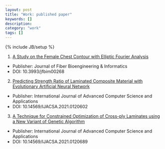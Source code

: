 ```yaml
---
layout: post
title: "Work: published paper"
keywords: []
description: 
category: "work"
tags: []
---
```

{% include JB/setup %}


1. [A Study on the Female Chest Contour with Elliptic Fourier
   Analysis](https://global-sci.org/intro/article_detail/jfbi/12564.html)
- Publisher: Journal of Fiber Bioengineering & Informatics
- DOI: 10.3993/jfbim00268

2. [Predicting Strength Ratio of Laminated Composite Material with Evolutionary
   Artificial Neural
   Network](https://thesai.org/Publications/ViewPaper?Volume=12&Issue=6&Code=IJACSA&SerialNo=2)

- Publisher: International Journal of Advanced Computer Science and Applications
- DOI: 10.14569/IJACSA.2021.0120602

3. [A Technique for Constrained Optimization of Cross-ply Laminates using a New Variant of Genetic Algorithm](https://thesai.org/Publications/ViewPaper?Volume=12&Issue=6&Code=IJACSA&SerialNo=89)

- Publisher: International Journal of Advanced Computer Science and Applications
- DOI: 10.14569/IJACSA.2021.0120689

